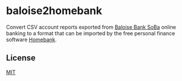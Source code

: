 baloise2homebank
================

Convert CSV account reports exported from [Baloise Bank SoBa](http://www.baloise.ch/) online banking to a format that can be imported by the free personal finance software [Homebank](http://homebank.free.fr/).

License
-------

[MIT](LICENSE.md)
